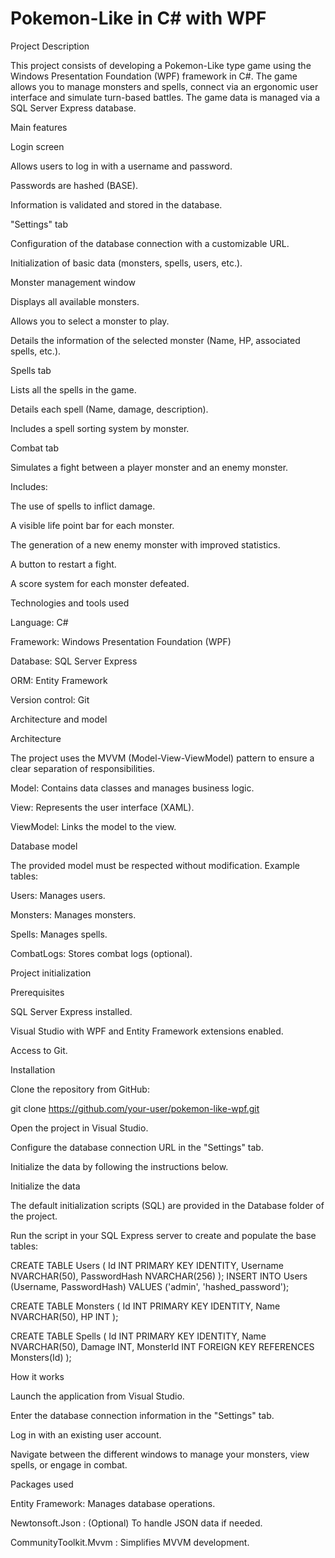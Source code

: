 # Pokemon-Like in C# with WPF

Project Description

This project consists of developing a Pokemon-Like type game using the Windows Presentation Foundation (WPF) framework in C#. The game allows you to manage monsters and spells, connect via an ergonomic user interface and simulate turn-based battles. The game data is managed via a SQL Server Express database.

Main features

Login screen

Allows users to log in with a username and password.

Passwords are hashed (BASE).

Information is validated and stored in the database.

"Settings" tab

Configuration of the database connection with a customizable URL.

Initialization of basic data (monsters, spells, users, etc.).

Monster management window

Displays all available monsters.

Allows you to select a monster to play.

Details the information of the selected monster (Name, HP, associated spells, etc.).

Spells tab

Lists all the spells in the game.

Details each spell (Name, damage, description).

Includes a spell sorting system by monster.

Combat tab

Simulates a fight between a player monster and an enemy monster.

Includes:

The use of spells to inflict damage.

A visible life point bar for each monster.

The generation of a new enemy monster with improved statistics.

A button to restart a fight.

A score system for each monster defeated.

Technologies and tools used

Language: C#

Framework: Windows Presentation Foundation (WPF)

Database: SQL Server Express

ORM: Entity Framework

Version control: Git

Architecture and model

Architecture

The project uses the MVVM (Model-View-ViewModel) pattern to ensure a clear separation of responsibilities.

Model: Contains data classes and manages business logic.

View: Represents the user interface (XAML).

ViewModel: Links the model to the view.

Database model

The provided model must be respected without modification. Example tables:

Users: Manages users.

Monsters: Manages monsters.

Spells: Manages spells.

CombatLogs: Stores combat logs (optional).

Project initialization

Prerequisites

SQL Server Express installed.

Visual Studio with WPF and Entity Framework extensions enabled.

Access to Git.

Installation

Clone the repository from GitHub:

git clone https://github.com/your-user/pokemon-like-wpf.git

Open the project in Visual Studio.

Configure the database connection URL in the "Settings" tab.

Initialize the data by following the instructions below.

Initialize the data

The default initialization scripts (SQL) are provided in the Database folder of the project.

Run the script in your SQL Express server to create and populate the base tables:

CREATE TABLE Users (
Id INT PRIMARY KEY IDENTITY,
Username NVARCHAR(50),
PasswordHash NVARCHAR(256)
);
INSERT INTO Users (Username, PasswordHash) VALUES ('admin', 'hashed_password');

CREATE TABLE Monsters (
Id INT PRIMARY KEY IDENTITY,
Name NVARCHAR(50),
HP INT
);

CREATE TABLE Spells (
Id INT PRIMARY KEY IDENTITY,
Name NVARCHAR(50),
Damage INT,
MonsterId INT FOREIGN KEY REFERENCES Monsters(Id)
);

How it works

Launch the application from Visual Studio.

Enter the database connection information in the "Settings" tab.

Log in with an existing user account.

Navigate between the different windows to manage your monsters, view spells, or engage in combat.

Packages used

Entity Framework: Manages database operations.

Newtonsoft.Json : (Optional) To handle JSON data if needed.

CommunityToolkit.Mvvm : Simplifies MVVM development.
